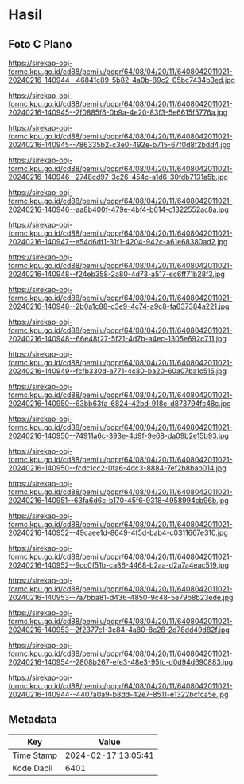 # Hasil

## Foto C Plano

https://sirekap-obj-formc.kpu.go.id/cd88/pemilu/pdpr/64/08/04/20/11/6408042011021-20240216-140944--46841c89-5b82-4a0b-89c2-05bc7434b3ed.jpg

https://sirekap-obj-formc.kpu.go.id/cd88/pemilu/pdpr/64/08/04/20/11/6408042011021-20240216-140945--2f0885f6-0b9a-4e20-83f3-5e6615f5776a.jpg

https://sirekap-obj-formc.kpu.go.id/cd88/pemilu/pdpr/64/08/04/20/11/6408042011021-20240216-140945--786335b2-c3e0-492e-b715-67f0d8f2bdd4.jpg

https://sirekap-obj-formc.kpu.go.id/cd88/pemilu/pdpr/64/08/04/20/11/6408042011021-20240216-140946--2748cd97-3c26-454c-a1d6-30fdb7131a5b.jpg

https://sirekap-obj-formc.kpu.go.id/cd88/pemilu/pdpr/64/08/04/20/11/6408042011021-20240216-140946--aa8b400f-479e-4bf4-b614-c1322552ac8a.jpg

https://sirekap-obj-formc.kpu.go.id/cd88/pemilu/pdpr/64/08/04/20/11/6408042011021-20240216-140947--e54d6df1-31f1-4204-942c-a61e68380ad2.jpg

https://sirekap-obj-formc.kpu.go.id/cd88/pemilu/pdpr/64/08/04/20/11/6408042011021-20240216-140948--f24eb358-2a80-4d73-a517-ec6ff71b28f3.jpg

https://sirekap-obj-formc.kpu.go.id/cd88/pemilu/pdpr/64/08/04/20/11/6408042011021-20240216-140948--2b0a1c88-c3e9-4c74-a9c8-fa637384a221.jpg

https://sirekap-obj-formc.kpu.go.id/cd88/pemilu/pdpr/64/08/04/20/11/6408042011021-20240216-140948--66e48f27-5f21-4d7b-a4ec-1305e692c711.jpg

https://sirekap-obj-formc.kpu.go.id/cd88/pemilu/pdpr/64/08/04/20/11/6408042011021-20240216-140949--fcfb330d-a771-4c80-ba20-60a07ba1c515.jpg

https://sirekap-obj-formc.kpu.go.id/cd88/pemilu/pdpr/64/08/04/20/11/6408042011021-20240216-140950--63bb63fa-6824-42bd-918c-d873794fc48c.jpg

https://sirekap-obj-formc.kpu.go.id/cd88/pemilu/pdpr/64/08/04/20/11/6408042011021-20240216-140950--74911a6c-393e-4d9f-9e68-da09b2e15b93.jpg

https://sirekap-obj-formc.kpu.go.id/cd88/pemilu/pdpr/64/08/04/20/11/6408042011021-20240216-140950--fcdc1cc2-0fa6-4dc3-8884-7ef2b8bab014.jpg

https://sirekap-obj-formc.kpu.go.id/cd88/pemilu/pdpr/64/08/04/20/11/6408042011021-20240216-140951--63fa6d6c-b170-45f6-9318-4958994cb96b.jpg

https://sirekap-obj-formc.kpu.go.id/cd88/pemilu/pdpr/64/08/04/20/11/6408042011021-20240216-140952--49caee1d-8649-4f5d-bab4-c0311667e310.jpg

https://sirekap-obj-formc.kpu.go.id/cd88/pemilu/pdpr/64/08/04/20/11/6408042011021-20240216-140952--9cc0f51b-ca86-4468-b2aa-d2a7a4eac519.jpg

https://sirekap-obj-formc.kpu.go.id/cd88/pemilu/pdpr/64/08/04/20/11/6408042011021-20240216-140953--7a7bba81-d436-4850-9c48-5e79b8b23ede.jpg

https://sirekap-obj-formc.kpu.go.id/cd88/pemilu/pdpr/64/08/04/20/11/6408042011021-20240216-140953--2f2377c1-3c84-4a80-8e28-2d78dd49d82f.jpg

https://sirekap-obj-formc.kpu.go.id/cd88/pemilu/pdpr/64/08/04/20/11/6408042011021-20240216-140954--2808b267-efe3-48e3-95fc-d0d94d690883.jpg

https://sirekap-obj-formc.kpu.go.id/cd88/pemilu/pdpr/64/08/04/20/11/6408042011021-20240216-140944--4407a0a9-b8dd-42e7-8511-e1322bcfca5e.jpg


## Metadata

| Key        | Value               |
| ---------- | ------------------- |
| Time Stamp | 2024-02-17 13:05:41 |
| Kode Dapil | 6401                |



